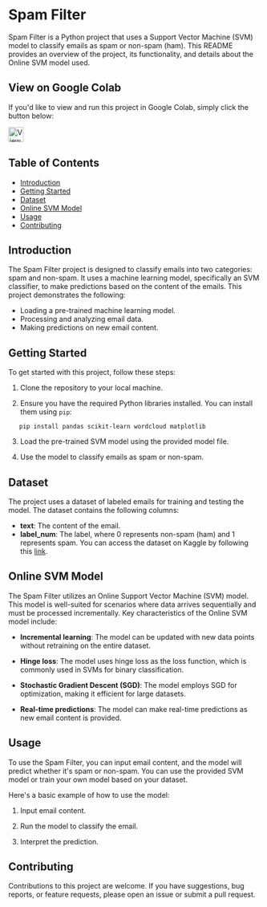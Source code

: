 # Spam Filter

Spam Filter is a Python project that uses a Support Vector Machine (SVM) model to classify emails as spam or non-spam (ham). This README provides an overview of the project, its functionality, and details about the Online SVM model used.

## View on Google Colab

If you'd like to view and run this project in Google Colab, simply click the button below:

<a href="https://colab.research.google.com/drive/1yGL34XXl7gt0DvVp5cwiIwprnfy7lZpz?usp=sharing" target="_blank">
  <img src="https://colab.research.google.com/assets/colab-badge.svg" alt="View on Google Colab" style="height: 30px;"/>
</a>

## Table of Contents

- [Introduction](#introduction)
- [Getting Started](#getting-started)
- [Dataset](#dataset)
- [Online SVM Model](#online-svm-model)
- [Usage](#usage)
- [Contributing](#contributing)

## Introduction

The Spam Filter project is designed to classify emails into two categories: spam and non-spam. It uses a machine learning model, specifically an SVM classifier, to make predictions based on the content of the emails. This project demonstrates the following:

- Loading a pre-trained machine learning model.
- Processing and analyzing email data.
- Making predictions on new email content.

## Getting Started

To get started with this project, follow these steps:

1. Clone the repository to your local machine.

2. Ensure you have the required Python libraries installed. You can install them using `pip`:

```
   pip install pandas scikit-learn wordcloud matplotlib
```
3. Load the pre-trained SVM model using the provided model file.

4. Use the model to classify emails as spam or non-spam.

## Dataset

The project uses a dataset of labeled emails for training and testing the model. The dataset contains the following columns:

- **text**: The content of the email.
- **label_num**: The label, where 0 represents non-spam (ham) and 1 represents spam.
You can access the dataset on Kaggle by following this [link](https://www.kaggle.com/datasets/venky73/spam-mails-dataset).
## Online SVM Model

The Spam Filter utilizes an Online Support Vector Machine (SVM) model. This model is well-suited for scenarios where data arrives sequentially and must be processed incrementally. Key characteristics of the Online SVM model include:

- **Incremental learning**: The model can be updated with new data points without retraining on the entire dataset.

- **Hinge loss**: The model uses hinge loss as the loss function, which is commonly used in SVMs for binary classification.

- **Stochastic Gradient Descent (SGD)**: The model employs SGD for optimization, making it efficient for large datasets.

- **Real-time predictions**: The model can make real-time predictions as new email content is provided.

## Usage

To use the Spam Filter, you can input email content, and the model will predict whether it's spam or non-spam. You can use the provided SVM model or train your own model based on your dataset.

Here's a basic example of how to use the model:

1. Input email content.

2. Run the model to classify the email.

3. Interpret the prediction.

## Contributing

Contributions to this project are welcome. If you have suggestions, bug reports, or feature requests, please open an issue or submit a pull request.


